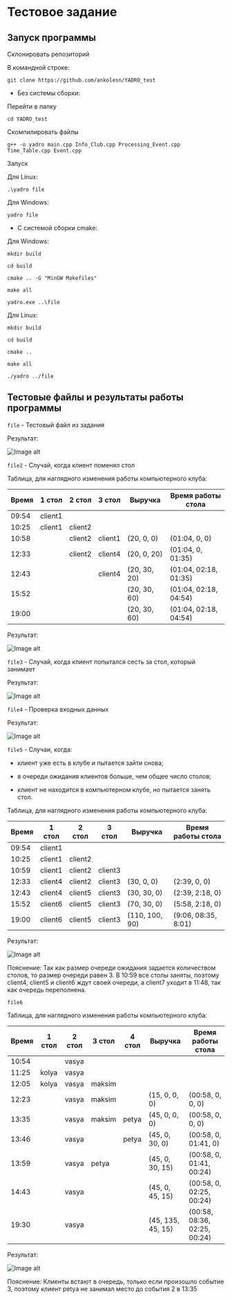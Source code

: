 # Тестовое задание
## Запуск программы

Склонировать репозиторий

В командной строке:
```
git clone https://github.com/ankolesn/YADRO_test
```
- Без системы сборки:

Перейти в папку
```
cd YADRO_test
```

Скомпилировать файлы

```
g++ -o yadro main.cpp Info_Club.cpp Processing_Event.cpp Time_Table.cpp Event.cpp
```

Запуск

Для Linux:

```
.\yadro file
```
Для Windows:

```
yadro file
```
- С системой сборки cmake:

Для Windows:

```
mkdir build
```

```
cd build
```

```
cmake .. -G "MinGW Makefiles"
```

```
make all
```

```
yadro.exe ..\file
```

Для Linux:

```
mkdir build
```

```
cd build
```

```
cmake ..
```

```
make all
```

```
./yadro ../file
```

## Тестовые файлы и результаты работы программы

`file` - Тестовый файл из задания

Результат:

![Image alt](https://github.com/ankolesn/YADRO_test/blob/main/img/1.png)

`file2` - Случай, когда клиент поменял стол

Таблица, для наглядного изменения работы компьютерного клуба:

Время | 1 стол | 2 стол | 3 стол | Выручка | Время работы стола
--- | --- | --- | --- | --- | ---
09:54 | client1 |  | 
10:25 | client1 | client2 | 
10:58 |  | client2 | client1 | (20, 0, 0) | (01:04, 0, 0)
12:33 |  | client2 | client4 | (20, 0, 20) | (01:04, 0, 01:35)
12:43 |  |  | client4 | (20, 30, 20) | (01:04, 02:18, 01:35)
15:52 |  |  |  | (20, 30, 60) | (01:04, 02:18, 04:54)
19:00 |  |  | |(20, 30, 60) | (01:04, 02:18, 04:54)

Результат:

![Image alt](https://github.com/ankolesn/YADRO_test/blob/main/img/9.png)

`file3` - Случай, когда клиент попытался сесть за стол, который занимает

Результат:

![Image alt](https://github.com/ankolesn/YADRO_test/blob/main/img/3.png)

`file4` - Проверка входных данных

Результат:

![Image alt](https://github.com/ankolesn/YADRO_test/blob/main/img/4.png)

`file5` - Случаи, когда:

- клиент уже есть в клубе и пытается зайти снова;

- в очереди ожидания клиентов больше, чем общее число столов;

- клиент не находится в компьютерном клубе, но пытается занять стол.

Таблица, для наглядного изменения работы компьютерного клуба:

Время | 1 стол | 2 стол | 3 стол | Выручка | Время работы стола
--- | --- | --- | --- | --- | ---
09:54 | client1 |  | 
10:25 | client1 | client2 | 
10:59 | client1 | client2 | client3 | 
12:33 | client4 | client2 | client3 | (30, 0, 0) | (2:39, 0, 0)
12:43 | client4 | client5 | client3 | (30, 30, 0) | (2:39, 2:18, 0)
15:52 | client6 | client5 | client3 | (70, 30, 0) | (5:58, 2:18, 0)
19:00 | client6 | client5 | client3 | (110, 100, 90) | (9:06, 08:35, 8:01)

Результат:

![Image alt](https://github.com/ankolesn/YADRO_test/blob/main/img/5.png)

Пояснение:
Так как размер очереди ожидания задается количеством столов, то размер очереди равен 3. В 10:59 все столы заняты, поэтому client4, client5 и client6 ждут своей очереди, а client7 уходит в 11:48, так как очередь переполнена. 

`file6` 

Таблица, для наглядного изменения работы компьютерного клуба:

Время | 1 стол | 2 стол | 3 стол | 4 стол | Выручка | Время работы стола
--- | --- | --- | --- | --- | --- | ---
10:54 |  | vasya | 
11:25 | kolya | vasya | 
12:05 | kolya | vasya | maksim | 
12:23 |  | vasya | maksim |  | (15, 0, 0, 0) | (00:58, 0, 0, 0)
13:35 |  | vasya | maksim | petya | (45, 0, 0, 0) | (00:58, 0, 0, 0)
13:46 |  | vasya |  | petya | (45, 0, 30, 0) | (00:58, 0, 01:41, 0)
13:59 |  | vasya | petya |  | (45, 0, 30, 15) | (00:58, 0, 01:41, 00:24)
14:43 |  | vasya |  |  | (45, 0, 45, 15) | (00:58, 0, 02:25, 00:24)
19:30 |  | vasya |  |  | (45, 135, 45, 15) | (00:58, 08:36, 02:25, 00:24)


Результат:

![Image alt](https://github.com/ankolesn/YADRO_test/blob/main/img/8.png)

Пояснение:
Клиенты встают в очередь, только если произошло событие 3, поэтому клиент petya не занимал место до события 2 в 13:35
